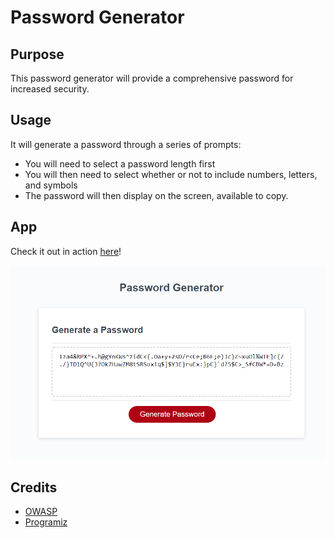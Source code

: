 # Password Generator

## Purpose

This password generator will provide a comprehensive password for increased security.

## Usage

It will generate a password through a series of prompts:
- You will need to select a password length first
- You will then need to select whether or not to include numbers, letters, and symbols
- The password will then display on the screen, available to copy.

## App

Check it out in action [here](https://indy6678.github.io/not-the-mama/)!

![Password Generator](./assets/images/Screenshot.png)

## Credits

- [OWASP](https://owasp.org/)
- [Programiz](https://www.programiz.com/)
